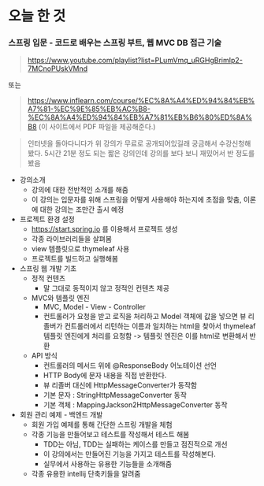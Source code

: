 # 오늘 한 것

### 스프링 입문 - 코드로 배우는 스프링 부트, 웹 MVC DB 접근 기술

> https://www.youtube.com/playlist?list=PLumVmq_uRGHgBrimIp2-7MCnoPUskVMnd

또는

> https://www.inflearn.com/course/%EC%8A%A4%ED%94%84%EB%A7%81-%EC%9E%85%EB%AC%B8-%EC%8A%A4%ED%94%84%EB%A7%81%EB%B6%80%ED%8A%B8 (이 사이트에서 PDF 파일을 제공해준다.)

> 인터넷을 돌아다니다가 위 강의가 무료로 공개되어있길래 궁금해서 수강신청해봤다. 5시간 21분 정도 되는 짧은 강의인데 강의를 보다 보니 재밌어서 반 정도를 봤음

- 강의소개
    - 강의에 대한 전반적인 소개를 해줌
    - 이 강의는 입문자를 위해 스프링을 어떻게 사용해야 하는지에 초점을 맞춤, 이론에 대한 강의는 조만간 출시 예정
- 프로젝트 환경 설정
    - https://start.spring.io 를 이용해서 프로젝트 생성
    - 각종 라이브러리들을 살펴봄
    - view 템플릿으로 thymeleaf 사용
    - 프로젝트를 빌드하고 실행해봄 
- 스프링 웹 개발 기초
    - 정적 컨텐츠
        - 말 그대로 동적이지 않고 정적인 컨텐츠 제공
    - MVC와 템플릿 엔진
        - MVC, Model - View - Controller 
        - 컨트롤러가 요청을 받고 로직을 처리하고 Model 객체에 값을 넣으면 뷰 리졸버가 컨트롤러에서 리턴하는 이름과 일치하는 html을 찾아서 thymeleaf 템플릿 엔진에게 처리를 요청함 -> 템플릿 엔진은 이를 html로 변환해서 반환
    - API 방식
        - 컨트롤러의 메서드 위에 @ResponseBody 어노테이션 선언
        - HTTP Body에 문자 내용을 직접 반환한다.
        - 뷰 리졸버 대신에 HttpMessageConverter가 동작함
        - 기본 문자 : StringHttpMessageConverter 동작
        - 기본 객체 : MappingJackson2HttpMessageConverter 동작
- 회원 관리 예제 - 백엔드 개발
    - 회원 가입 예제를 통해 간단한 스프링 개발을 체험
    - 각종 기능을 만들어보고 테스트를 작성해서 테스트 해봄
        - TDD는 아님, TDD는 실패하는 케이스를 만들고 점진적으로 개선
        - 이 강의에서는 만들어진 기능을 가지고 테스트를 작성해본다.
        - 실무에서 사용하는 유용한 기능들을 소개해줌 
    - 각종 유용한 intellij 단축키들을 알려줌 